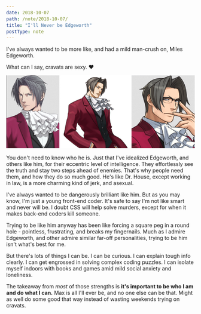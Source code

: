 ```yaml
---
date: 2018-10-07
path: /note/2018-10-07/
title: "I'll Never be Edgeworth"
postType: note
---
```

I've always wanted to be more like, and had a mild man-crush on, Miles Edgeworth.

What can I say, cravats are sexy. ❤️

![Several snapshots of the fabulous Miles Edgeworth.](./images/edgeworth.jpg)

You don't need to know who he is. Just that I've idealized Edgeworth, and others like him, for their eccentric level of intelligence. They effortlessly see the truth and stay two steps ahead of enemies. That's why people need them, and how they do so much good. He's like Dr. House, except working in law, is a more charming kind of jerk, and asexual.

I've always wanted to be dangerously brilliant like him. But as you may know, I'm just a young front-end coder. It's safe to say I'm not like smart and never will be. I doubt CSS will help solve murders, except for when it makes back-end coders kill someone.

Trying to be like him anyway has been like forcing a square peg in a round hole - pointless, frustrating, and breaks my fingernails. Much as I admire Edgeworth, and other admire similar far-off personalities, trying to be him isn't what's best for me.

But there's lots of things I can be. I can be curious. I can explain tough info clearly. I can get engrossed in solving complex coding puzzles. I can isolate myself indoors with books and games amid mild social anxiety and loneliness.

The takeaway from _most_ of those strengths is **it's important to be who I am and do what I can.** Max is all I'll ever be, and no one else can be that. Might as well do some good that way instead of wasting weekends trying on cravats.
